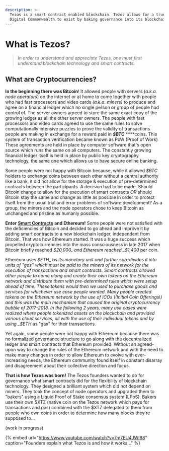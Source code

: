 ```yaml
---
description: >-
  Tezos is a smart contract enabled blockchain. Tezos allows for a true Global
  Digital Commonwealth to exist by baking governance into its blockchain!
---
```


# What is Tezos?

> _In order to understand and appreciate Tezos, one must first understand blockchain technology and smart contracts._

## What are Cryptocurrencies?

**In the beginning there was Bitcoin**! It allowed people with servers \(_a.k.a. node operators_\) on the internet or at home to come together with people who had fast processors and video cards _\(a.k.a. miners\)_ to produce and agree on a financial ledger which no single person or group of people had control of. The server owners agreed to store the same exact copy of the growing ledger as all the other server owners. The people with fast processors and video cards agreed to use the same rules to solve computationally intensive puzzles to prove the validity of transactions people are making in exchange for a reward paid in _**$BTC**_ ****coins. This system of transaction verification became known as PoW \(Proof of Work\) These agreements are held in place by computer software that's open source which runs the same on all computers. The constantly growing financial ledger itself is held in place by public key cryptography technology, the same one which allows us to have secure online banking.

Some people were not happy with Bitcoin because, while it allowed _$BTC_ holders to exchange coins between each other without a central authority like a bank, it did not allow for the storage & execution of pre-determined contracts between the participants. A decision had to be made. Should Bitcoin change to allow for the execution of smart contracts _OR_ should Bitcoin stay the same and change as little as possible in order to protect itself from the usual trial and error problems of software development? As a group, the miners and the node operators chose to keep Bitcoin as unchanged and pristine as humanly possible.

**Enter** [**Smart Contracts**](https://www.youtube.com/watch?v=ZE2HxTmxfrI) **and Ethereum!** Some people were not satisfied with the deficiencies of Bitcoin and decided to go ahead and improve it by adding smart contracts to a new blockchain ledger, independent from Bitcoin. That was how Ethereum started. It was a huge success which propelled cryptocurrencies into the mass consciousness in late 2017 when Bitcoin briefly reached _$20,000_ and Ethereum reached _$1,400_ per coin. 

Ethereum uses _$ETH_ as its monetary unit and further sub-divides it into units of "gas" which must be paid to the miners of its network for the execution of transactions and smart contracts. Smart contracts allowed other people to come along and create their own tokens on the Ethereum network and distribute them with pre-determined rules which were setup ahead of time. These tokens would then we used to purchase goods and services for whichever use case people wanted. Many people created tokens on the Ethereum network by the use of ICOs \(Initial Coin Offerings\) and this was the main mechanism that caused the original cryptocurrency bubble of 2017-2018. In the following 2 years, many use cases were realized where people tokenized assets on the blockchain and provided various cloud services, all with the use of their individual tokens and by using _$ETH_ as "gas" for their transactions.

Yet again, some people were not happy with Ethereum because there was no formalized governance structure to go along with the decentralized ledger and smart contracts that Ethereum provided. Without an agreed-upon way to change the rules of the Ethereum network and with the need to make many changes in order to allow Ethereum to evolve with ever-increasing needs, the Ethereum community found itself in constant disarray and disagreement about their collective direction and focus.

**That is how Tezos was born!** The Tezos founders wanted to do for governance what smart contracts did for the flexibility of blockchain technology. They designed a brilliant system which did not depend on miners. They took the concept of node operators and upgraded them to "bakers" using a Liquid Proof of Stake consensus system \(LPoS\). Bakers use their own $XTZ \(native coin on the Tezos network which pays for transactions and gas\) combined with the $XTZ delegated to them from people who own coins in order to determine how many blocks they're supposed to...

\(work in progress\)

{% embed url="https://www.youtube.com/watch?v=7m7EU4JWI88" caption="Founders explain what Tezos is and how it works..." %}




